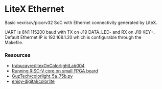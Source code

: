 # LiteX Ethernet
Basic vexriscv/picorv32 SoC with Ethernet connectivity generated by LiteX.

UART is 8N1 115200 baud with TX on J19 DATA_LED- and RX on J19 KEY+.
Default Ethernet IP is 192.168.1.20 which is configurable through the Makefile.

### Resources
  - [trabucayre/litexOnColorlightLab004](https://github.com/trabucayre/litexOnColorlightLab004)
  - [Running RISC-V core on small FPGA board](https://blog.pcbxprt.com/index.php/2020/07/19/running-risc-v-core-on-small-fpga-board/)
  - [GuzTech/colorlight_5a_75b.py](https://gist.github.com/GuzTech/6739255f45bdc8394df5db4c7b4a272f)
  - [enjoy-digital/colorlite](https://github.com/enjoy-digital/colorlite/blob/master/colorlite.py)
